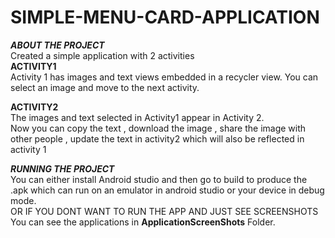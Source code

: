 # SIMPLE-MENU-CARD-APPLICATION    

***ABOUT THE PROJECT***  
Created a simple application with 2 activities    
**ACTIVITY1**    
Activity 1 has images and text views embedded in a recycler view. You can select an image and move to the next activity.    

**ACTIVITY2**     
The images and text selected in Activity1 appear in Activity 2.   
Now you can copy the text , download the image , share the image with other people , update the text in activity2 which will also be reflected in activity 1          

***RUNNING THE PROJECT***  
You can either install Android studio and then go to build  to produce the .apk which can run on an emulator in android studio  or your device in debug mode.    
OR 
IF YOU DONT WANT TO RUN THE APP AND JUST SEE SCREENSHOTS  You can see the applications in **ApplicationScreenShots** Folder.    
